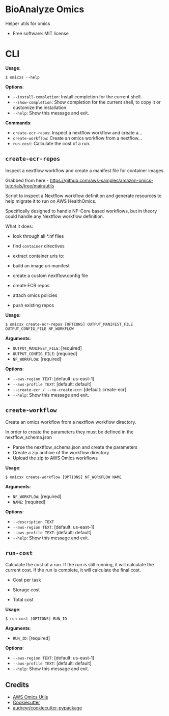 # BioAnalyze Omics

Helper utils for omics

* Free software: MIT license

# CLI

**Usage**:

```console
$ omicxs --help
```

**Options**:

* `--install-completion`: Install completion for the current shell.
* `--show-completion`: Show completion for the current shell, to copy it or customize the installation.
* `--help`: Show this message and exit.

**Commands**:

* `create-ecr-repos`: Inspect a nextflow workflow and create a...
* `create-workflow`: Create an omics workflow from a nextflow...
* `run-cost`: Calculate the cost of a run.

## `create-ecr-repos`

Inspect a nextflow workflow and create a manifest file for container images.

Grabbed from here - https://github.com/aws-samples/amazon-omics-tutorials/tree/main/utils

Script to inspect a Nextflow workflow definition and generate resources
to help migrate it to run on AWS HealthOmics.

Specifically designed to handle NF-Core based workflows, but in theory could
handle any Nextflow workflow definition.

What it does:

- look through all *.nf files

- find `container` directives

- extract container uris to:

- build an image uri manifest

- create a custom nextflow.config file

- create ECR repos

- attach omics policies

- push existing repos

**Usage**:

```console
$ omicsx create-ecr-repos [OPTIONS] OUTPUT_MANIFEST_FILE OUTPUT_CONFIG_FILE NF_WORKFLOW
```

**Arguments**:

* `OUTPUT_MANIFEST_FILE`: [required]
* `OUTPUT_CONFIG_FILE`: [required]
* `NF_WORKFLOW`: [required]

**Options**:

* `--aws-region TEXT`: [default: us-east-1]
* `--aws-profile TEXT`: [default: default]
* `--create-ecr / --no-create-ecr`: [default: create-ecr]
* `--help`: Show this message and exit.

## `create-workflow`

Create an omics workflow from a nextflow workflow directory.

In order to create the parameters they must be defined in the nextflow_schema.json

- Parse the nextflow_schema.json and create the parameters
- Create a zip archive of the workflow directory
- Upload the zip to AWS Omics workflows

**Usage**:

```console
$ omicsx create-workflow [OPTIONS] NF_WORKFLOW NAME
```

**Arguments**:

* `NF_WORKFLOW`: [required]
* `NAME`: [required]

**Options**:

* `--description TEXT`
* `--aws-region TEXT`: [default: us-east-1]
* `--aws-profile TEXT`: [default: default]
* `--help`: Show this message and exit.

## `run-cost`

Calculate the cost of a run. If the run is still running, it will calculate the current cost. If the run is complete, it
will calculate the final cost.

* Cost per task

* Storage cost

* Total cost

**Usage**:

```console
$ run-cost [OPTIONS] RUN_ID
```

**Arguments**:

* `RUN_ID`: [required]

**Options**:

* `--aws-region TEXT`: [default: us-east-1]
* `--aws-profile TEXT`: [default: default]
* `--help`: Show this message and exit.

## Credits

* [AWS Omics Utils](https://github.com/aws-samples/amazon-omics-tutorials/tree/main/utils/scripts)
* [Cookiecutter]( https://github.com/audreyr/cookiecutter)
* [audreyr/cookiecutter-pypackage](https://github.com/audreyr/cookiecutter-pypackage)
